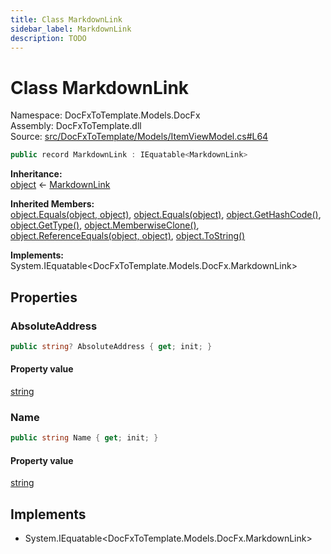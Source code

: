 ```yaml
---
title: Class MarkdownLink
sidebar_label: MarkdownLink
description: TODO
---
```


# Class MarkdownLink
Namespace: DocFxToTemplate.Models.DocFx   
Assembly: DocFxToTemplate.dll  
Source: [src/DocFxToTemplate/Models/ItemViewModel.cs#L64](https://github.com/k-wojcik/DocFxToTemplate/blob/master/src/DocFxToTemplate/Models/ItemViewModel.cs#L64)    
   

```csharp title="src/DocFxToTemplate/Models/ItemViewModel.cs#L64" 
public record MarkdownLink : IEquatable<MarkdownLink>
```

**Inheritance:**   
[object](https://learn.microsoft.com/dotnet/api/system.object) &lt;- 
[MarkdownLink](../DocFxToTemplate.Models.DocFx/MarkdownLink)   

**Inherited Members:**   
[object.Equals(object, object)](https://learn.microsoft.com/dotnet/api/system.object.equals#system-object-equals(system-object-system-object)), [object.Equals(object)](https://learn.microsoft.com/dotnet/api/system.object.equals#system-object-equals(system-object)), [object.GetHashCode()](https://learn.microsoft.com/dotnet/api/system.object.gethashcode), [object.GetType()](https://learn.microsoft.com/dotnet/api/system.object.gettype), [object.MemberwiseClone()](https://learn.microsoft.com/dotnet/api/system.object.memberwiseclone), [object.ReferenceEquals(object, object)](https://learn.microsoft.com/dotnet/api/system.object.referenceequals), [object.ToString()](https://learn.microsoft.com/dotnet/api/system.object.tostring)   

**Implements:**   
System.IEquatable\<DocFxToTemplate.Models.DocFx.MarkdownLink\>   

## Properties
### AbsoluteAddress
   
            
```csharp title="src/DocFxToTemplate/Models/ItemViewModel.cs#L64"
public string? AbsoluteAddress { get; init; }
```   

#### Property value
[string](https://learn.microsoft.com/dotnet/api/system.string)   
   
### Name
   
            
```csharp title="src/DocFxToTemplate/Models/ItemViewModel.cs#L64"
public string Name { get; init; }
```   

#### Property value
[string](https://learn.microsoft.com/dotnet/api/system.string)   
   
   

   

   

   

## Implements
* System.IEquatable\<DocFxToTemplate.Models.DocFx.MarkdownLink\>
   

   